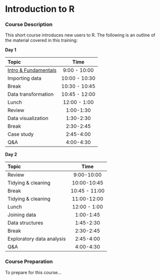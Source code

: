 
# Introduction to R

### Course Description

This short course introduces new users to R. The following is an outline
of the material covered in this training:

**Day
1**

| Topic                                                                    |     Time      |
| :----------------------------------------------------------------------- | :-----------: |
| [Intro & Fundamentals](https://uc-r.github.io/Intro-R/day-1a-intro.html) | 9:00 - 10:00  |
| Importing data                                                           | 10:00 - 10:30 |
| Break                                                                    | 10:30 - 10:45 |
| Data transformation                                                      | 10:45 - 12:00 |
| Lunch                                                                    | 12:00 - 1:00  |
| Review                                                                   |   1:00-1:30   |
| Data visualization                                                       |   1:30-2:30   |
| Break                                                                    |   2:30-2:45   |
| Case study                                                               |   2:45-4:00   |
| Q\&A                                                                     |   4:00-4:30   |

**Day 2**

| Topic                     |     Time      |
| :------------------------ | :-----------: |
| Review                    |  9:00-10:00   |
| Tidying & cleaning        |  10:00-10:45  |
| Break                     | 10:45 - 11:00 |
| Tidying & cleaning        |  11:00-12:00  |
| Lunch                     | 12:00 - 1:00  |
| Joining data              |   1:00-1:45   |
| Data structures           |   1:45-2:30   |
| Break                     |   2:30-2:45   |
| Exploratory data analysis |   2:45-4:00   |
| Q\&A                      |   4:00-4:30   |

### Course Preparation

To prepare for this course…
